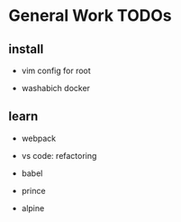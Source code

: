 # General Work TODOs

## install

- vim config for root

- washabich docker

## learn

- webpack

- vs code: refactoring

- babel

- prince

- alpine